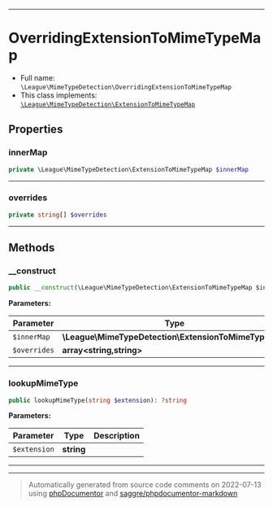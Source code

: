 ***

# OverridingExtensionToMimeTypeMap





* Full name: `\League\MimeTypeDetection\OverridingExtensionToMimeTypeMap`
* This class implements:
[`\League\MimeTypeDetection\ExtensionToMimeTypeMap`](./ExtensionToMimeTypeMap.md)



## Properties


### innerMap



```php
private \League\MimeTypeDetection\ExtensionToMimeTypeMap $innerMap
```






***

### overrides



```php
private string[] $overrides
```






***

## Methods


### __construct



```php
public __construct(\League\MimeTypeDetection\ExtensionToMimeTypeMap $innerMap, array&lt;string,string&gt; $overrides): mixed
```








**Parameters:**

| Parameter | Type | Description |
|-----------|------|-------------|
| `$innerMap` | **\League\MimeTypeDetection\ExtensionToMimeTypeMap** |  |
| `$overrides` | **array<string,string>** |  |




***

### lookupMimeType



```php
public lookupMimeType(string $extension): ?string
```








**Parameters:**

| Parameter | Type | Description |
|-----------|------|-------------|
| `$extension` | **string** |  |




***


***
> Automatically generated from source code comments on 2022-07-13 using [phpDocumentor](http://www.phpdoc.org/) and [saggre/phpdocumentor-markdown](https://github.com/Saggre/phpDocumentor-markdown)
